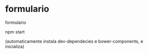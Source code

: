 # formulario
formulario

npm start

(automaticamente instala dev-dependecies e bower-components, e inicializa)
